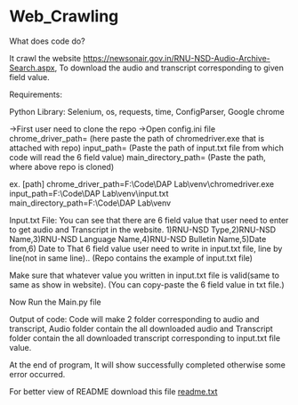 # Web_Crawling

What does code do?

It crawl the website https://newsonair.gov.in/RNU-NSD-Audio-Archive-Search.aspx, To download the audio and transcript corresponding to given field value.

Requirements:

Python Library:
Selenium,
os,
requests,
time,
ConfigParser,
Google chrome

->First user need to clone the repo
->Open config.ini file
chrome_driver_path= (here paste the path of chromedriver.exe that is attached with repo) 
input_path= (Paste the path of input.txt file from which code will read the 6 field value)
main_directory_path= (Paste the path, where above repo is cloned)

ex.
[path]
chrome_driver_path=F:\Code\DAP Lab\venv\chromedriver.exe
input_path=F:\Code\DAP Lab\venv\input.txt
main_directory_path=F:\Code\DAP Lab\venv

Input.txt File:
You can see that there are 6 field value that user need to enter to get audio and Transcript in the website.
1)RNU-NSD Type,2)RNU-NSD Name,3)RNU-NSD Language Name,4)RNU-NSD  Bulletin Name,5)Date from,6) Date to 
That 6 field value user need to write in input.txt file, line by line(not in same line).. (Repo contains the example of input.txt file)

Make sure that whatever value you written in input.txt file is valid(same to same as show in website).
(You can copy-paste the 6 field value in txt file.)

Now Run the Main.py file

Output of code:
	Code will make 2 folder corresponding to audio and transcript,
	Audio folder contain the all downloaded audio and
	Transcript folder contain the all downloaded transcript corresponding to input.txt file value.

At the end of program, It will show successfully completed otherwise some error occurred.  


For better view of README download this file
[readme.txt](https://github.com/RajGothi/Web_Crawling/files/10116149/readme.txt)
